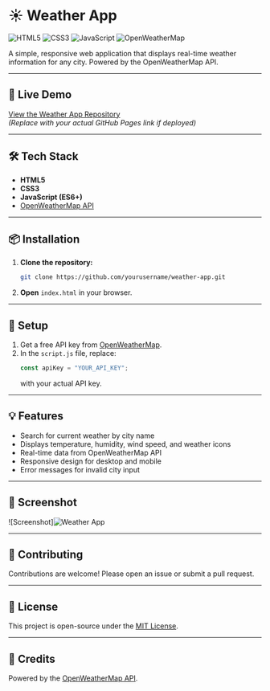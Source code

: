 # ☀️ Weather App
![HTML5](https://img.shields.io/badge/HTML5-E34F26?logo=html5&logoColor=white)
![CSS3](https://img.shields.io/badge/CSS3-1572B6?logo=css3&logoColor=white)
![JavaScript](https://img.shields.io/badge/JavaScript-F7DF1E?logo=javascript&logoColor=black)
![OpenWeatherMap](https://img.shields.io/badge/OpenWeatherMap-API-orange)

A simple, responsive web application that displays real-time weather information for any city. Powered by the OpenWeatherMap API.

---

## 🚀 Live Demo

[View the Weather App Repository](https://nheljim21.github.io/project3/)  
*(Replace with your actual GitHub Pages link if deployed)*

---

## 🛠️ Tech Stack

- **HTML5**
- **CSS3**
- **JavaScript (ES6+)**
- [OpenWeatherMap API](https://openweathermap.org/api)

---

## 📦 Installation

1. **Clone the repository:**
    ```bash
    git clone https://github.com/yourusername/weather-app.git
    ```
2. **Open** `index.html` in your browser.

---

## 🔑 Setup

1. Get a free API key from [OpenWeatherMap](https://openweathermap.org/api).
2. In the `script.js` file, replace:
    ```js
    const apiKey = "YOUR_API_KEY";
    ```
    with your actual API key.

---

## 💡 Features

- Search for current weather by city name
- Displays temperature, humidity, wind speed, and weather icons
- Real-time data from OpenWeatherMap API
- Responsive design for desktop and mobile
- Error messages for invalid city input

---

## 📸 Screenshot


![Screenshot]![Weather App](https://github.com/user-attachments/assets/d668ea0e-2f68-4fdd-9e1e-f697168a1637)

<!-- Add screenshots here if available -->
---

## 🤝 Contributing

Contributions are welcome! Please open an issue or submit a pull request.

---

## 📄 License

This project is open-source under the [MIT License](LICENSE).

---

## 🙏 Credits

Powered by the [OpenWeatherMap API](https://openweathermap.org/api).
